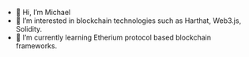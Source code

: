 - 👋 Hi, I’m Michael
- 👀 I’m interested in blockchain technologies such as Harthat, Web3.js, Solidity.
- 🌱 I’m currently learning Etherium protocol based blockchain frameworks.

<!---
blockchainMic/blockchainMic is a ✨ special ✨ repository because its `README.md` (this file) appears on your GitHub profile.
You can click the Preview link to take a look at your changes.
--->
